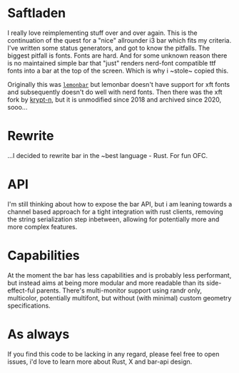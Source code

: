 # Saftladen

I really love reimplementing stuff over and over again. This is the
continuation of the quest for a "nice" allrounder i3 bar which fits my
criteria. I've written some status generators, and got to know the pitfalls.
The biggest pitfall is fonts. Fonts are hard. And for some unknown reason there
is no maintained simple bar that "just" renders nerd-font compatible ttf fonts
into a bar at the top of the screen. Which is why i ~stole~ copied this.

Originally this was [`lemonbar`](https://github.com/LemonBoy/bar) but lemonbar
doesn't have support for xft fonts and subsequently doesn't do well with nerd
fonts. Then there was the xft fork by
[krypt-n](https://github.com/krypt-n/bar), but it is unmodified since 2018 and
archived since 2020, sooo...

# Rewrite

...I decided to rewrite bar in the ~best language - Rust. For fun OFC.

# API

I'm still thinking about how to expose the bar API, but i am leaning towards a
channel based approach for a tight integration with rust clients, removing the
string serialization step inbetween, allowing for potentially more and more
complex features.

# Capabilities

At the moment the bar has less capabilities and is probably less performant,
but instead aims at being more modular and more readable than its
side-effect-ful parents. There's multi-monitor support using randr only,
multicolor, potentially multifont, but without (with minimal) custom geometry
specifications.

# As always

If you find this code to be lacking in any regard, please feel free to open
issues, i'd love to learn more about Rust, X and bar-api design.
